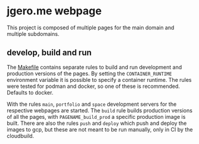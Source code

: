 # jgero.me webpage

This project is composed of multiple pages for the main domain and multiple subdomains.

## develop, build and run

The [Makefile](https://github.com/jgero/my-webpage/blob/main/Makefile) contains separate rules to build and run development and production versions of the pages. By setting the `CONTAINER_RUNTIME` environment variable it is possible to specify a container runtime. The rules were tested for podman and docker, so one of these is recommended. Defaults to docker.

With the rules `main`, `portfolio` and `space` development servers for the respective webpages are started. The `build` rule builds production versions of all the pages, with `PAGENAME_build_prod` a specific production image is built. There are also the rules `push` and `deploy` which push and deploy the images to gcp, but these are not meant to be run manually, only in CI by the cloudbuild.

